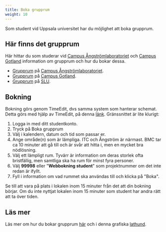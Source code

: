 ```yaml
---
title: Boka grupprum
weight: 10
---
```


Som student vid Uppsala universitet har du möjlighet att boka grupprum.

[ångström]: https://angstrom.uu.se
[gotland]: https://www.campusgotland.uu.se/

## Här finns det grupprum 

Här hittar du som studerar vid [Campus Ångströmlaboratoriet][ångström] 
och [Campus Gotland][gotland] information om grupprum och hur du bokar dessa.


- [Grupprum][pol-group-rooms] på [Campus Ångströmlaboratoriet][ångström].
- [Grupprum][got-group-rooms] på [Campus Gotland][gotland].
- [Grupprum][slu-group-rooms] på [SLU][slu].

[slu]: https://www.slu.se/

[slu-group-rooms]: https://internt.slu.se/stod-service/utbildning/grund--och-avancerad-utbildning/stod/stod-till-studenter/boka-grupprum-i-timeedit/

[pol-group-rooms]: https://www.polacksbacken.uu.se/service/lokaler/#anchor-768260
[got-group-rooms]: https://www.campusgotland.uu.se/student/reception/bokarum/

## Bokning

Bokning görs genom TimeEdit, dvs samma system som hanterar schemat. 
Detta görs med hjälp av TimeEdit, på denna
[länk](https://cloud.timeedit.net/uu/web/wr_student/). Gränssnittet är lite
klurigt:

1. Logga in med ditt studentkonto.
2. Tryck på Boka grupprum
3. Välj i kalendern, datum och tid som passar er.
4. Ange område(n) som är lämpliga. ITC och Ångström är närmast. BMC tar ca 10
   minuter att gå till och är svår att hitta i, men en mycket bra nödlösning.
5. Välj ett lämpligt rum. Tyvärr är information om deras storlek ofta
   bristfällig, men samtliga ska ha rum för minst fyra personer.
6. Välj **99998** eller "**Webbokning student**" som projektnummer om det inte redan är ifyllt.
7. Fyll i information om vad rummet ska användas till och klicka på "Boka".

Se till att vara på plats i lokalen inom 15 minuter från det att din bokning börjar. 
Om du inte nyttjat lokalen inom 15 minuter som student har andra rätt att ta
över tiden. 

## Läs mer

Läs mer om hur du bokar grupprum [här][more] och i denna grafiska [lathund][lathund]. 

[more]: http://www.uadm.uu.se/byggnadsavdelningen/lokaler/grupprum.php#__utma=1.538436639.1582033394.1629891796.1629904998.6&__utmb=1.2.10.1629904998&__utmc=1&__utmx=-&__utmz=1.1629904998.6.6.utmcsr=localhost:1313|utmccn=(referral)|utmcmd=referral|utmcct=/&__utmv=-&__utmk=229317660


[lathund]: http://www.uadm.uu.se/byggnadsavdelningen/lokaler/Lathund_Sjalvbokning-Student.pdf#__utma=1.538436639.1582033394.1631103872.1631103872.1&__utmb=1.16.10.1631103872&__utmc=1&__utmx=-&__utmz=1.1631103872.1.1.utmcsr=google|utmccn=(organic)|utmcmd=organic|utmctr=(not%20provided)&__utmv=-&__utmk=196874284

[got-boka]: https://www.campusgotland.uu.se/student/reception/bokarum/
